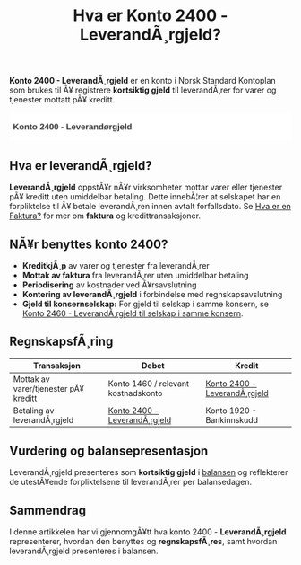 ﻿---
title: "Hva er Konto 2400 - LeverandÃ¸rgjeld?"
meta_title: "2400-leverandorgjeld"
meta_description: '**Konto 2400 - LeverandÃ¸rgjeld** er en konto i Norsk Standard Kontoplan som brukes til Ã¥ registrere **kortsiktig gjeld** til leverandÃ¸rer for varer og tjenes...'
slug: 2400-leverandorgjeld
type: blog
layout: pages/single
---

**Konto 2400 - LeverandÃ¸rgjeld** er en konto i Norsk Standard Kontoplan som brukes til Ã¥ registrere **kortsiktig gjeld** til leverandÃ¸rer for varer og tjenester mottatt pÃ¥ kreditt.

![Illustrasjon av konto 2400 leverandÃ¸rgjeld](2400-leverandorgjeld-image.svg)

## Hva er leverandÃ¸rgjeld?

**LeverandÃ¸rgjeld** oppstÃ¥r nÃ¥r virksomheter mottar varer eller tjenester pÃ¥ kreditt uten umiddelbar betaling. Dette innebÃ¦rer at selskapet har en forpliktelse til Ã¥ betale leverandÃ¸ren innen avtalt forfallsdato. Se [Hva er en Faktura?](/blogs/regnskap/hva-er-en-faktura "Hva er en Faktura? En Guide til Norske Fakturakrav") for mer om **faktura** og kredittransaksjoner.

## NÃ¥r benyttes konto 2400?

* **KreditkjÃ¸p** av varer og tjenester fra leverandÃ¸rer
* **Mottak av faktura** fra leverandÃ¸rer uten umiddelbar betaling
* **Periodisering** av kostnader ved Ã¥rsavslutning
* **Kontering av leverandÃ¸rgjeld** i forbindelse med regnskapsavslutning
* **Gjeld til konsernselskap:** For gjeld til selskap i samme konsern, se [Konto 2460 - LeverandÃ¸rgjeld til selskap i samme konsern](/blogs/kontoplan/2460-leverandorgjeld-til-selskap-i-samme-konsern "Konto 2460 - LeverandÃ¸rgjeld til selskap i samme konsern").

## RegnskapsfÃ¸ring

| Transaksjon                             | Debet                                | Kredit                                          |
|-----------------------------------------|--------------------------------------|-------------------------------------------------|
| Mottak av varer/tjenester pÃ¥ kreditt    | Konto 1460 / relevant kostnadskonto  | [Konto 2400 - LeverandÃ¸rgjeld](/blogs/kontoplan/2400-leverandorgjeld "Konto 2400 - LeverandÃ¸rgjeld") |
| Betaling av leverandÃ¸rgjeld             | [Konto 2400 - LeverandÃ¸rgjeld](/blogs/kontoplan/2400-leverandorgjeld "Konto 2400 - LeverandÃ¸rgjeld") | Konto 1920 - Bankinnskudd                      |

## Vurdering og balansepresentasjon

LeverandÃ¸rgjeld presenteres som **kortsiktig gjeld** i [balansen](/blogs/regnskap/hva-er-balanseregnskap "Hva er Balanseregnskap?") og reflekterer de utestÃ¥ende forpliktelsene til leverandÃ¸rer per balansedagen.

## Sammendrag

I denne artikkelen har vi gjennomgÃ¥tt hva konto 2400 - **LeverandÃ¸rgjeld** representerer, hvordan den benyttes og **regnskapsfÃ¸res**, samt hvordan leverandÃ¸rgjeld presenteres i balansen.

